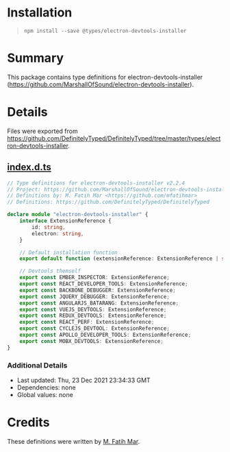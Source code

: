 # Installation
> `npm install --save @types/electron-devtools-installer`

# Summary
This package contains type definitions for electron-devtools-installer (https://github.com/MarshallOfSound/electron-devtools-installer).

# Details
Files were exported from https://github.com/DefinitelyTyped/DefinitelyTyped/tree/master/types/electron-devtools-installer.
## [index.d.ts](https://github.com/DefinitelyTyped/DefinitelyTyped/tree/master/types/electron-devtools-installer/index.d.ts)
````ts
// Type definitions for electron-devtools-installer v2.2.4
// Project: https://github.com/MarshallOfSound/electron-devtools-installer
// Definitions by: M. Fatih Mar <https://github.com/mfatihmar>
// Definitions: https://github.com/DefinitelyTyped/DefinitelyTyped

declare module "electron-devtools-installer" {
    interface ExtensionReference {
        id: string,
        electron: string,
    }

    // Default installation function
    export default function (extensionReference: ExtensionReference | string | Array<ExtensionReference | string>, forceDownload?: boolean): Promise<string>;

    // Devtools themself
    export const EMBER_INSPECTOR: ExtensionReference;
    export const REACT_DEVELOPER_TOOLS: ExtensionReference;
    export const BACKBONE_DEBUGGER: ExtensionReference;
    export const JQUERY_DEBUGGER: ExtensionReference;
    export const ANGULARJS_BATARANG: ExtensionReference;
    export const VUEJS_DEVTOOLS: ExtensionReference;
    export const REDUX_DEVTOOLS: ExtensionReference;
    export const REACT_PERF: ExtensionReference;
    export const CYCLEJS_DEVTOOL: ExtensionReference;
    export const APOLLO_DEVELOPER_TOOLS: ExtensionReference;
    export const MOBX_DEVTOOLS: ExtensionReference;
}

````

### Additional Details
 * Last updated: Thu, 23 Dec 2021 23:34:33 GMT
 * Dependencies: none
 * Global values: none

# Credits
These definitions were written by [M. Fatih Mar](https://github.com/mfatihmar).
